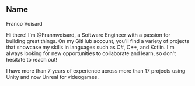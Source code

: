 ## Name
Franco Voisard 


Hi there! I'm @Franmvoisard, a Software Engineer with a passion for building great things. On my GitHub account, you'll find a variety of projects that showcase my skills in languages such as C#, C++, and Kotlin. I'm always looking for new opportunities to collaborate and learn, so don't hesitate to reach out!

I have more than 7 years of experience across more than 17 projects using Unity and now Unreal for videogames.

<!---
Franmvoisard/Franmvoisard is a ✨ special ✨ repository because its `README.md` (this file) appears on your GitHub profile.
You can click the Preview link to take a look at your changes.
--->
